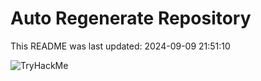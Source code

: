 # Auto Regenerate Repository

This README was last updated: 2024-09-09 21:51:10

 ![TryHackMe](https://tryhackme.com/badge/533634)